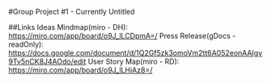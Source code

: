 #Group Project #1 - Currently Untitled

##Links
Ideas Mindmap(miro - DH): https://miro.com/app/board/o9J_lLCDpmA=/
Press Release(gDocs - readOnly): https://docs.google.com/document/d/1Q2Gf5zk3omoVm2tt6A052eonAAIgv9Tv5nCK8J4AOdo/edit
User Story Map(miro - RD): https://miro.com/app/board/o9J_lLHiAz8=/
